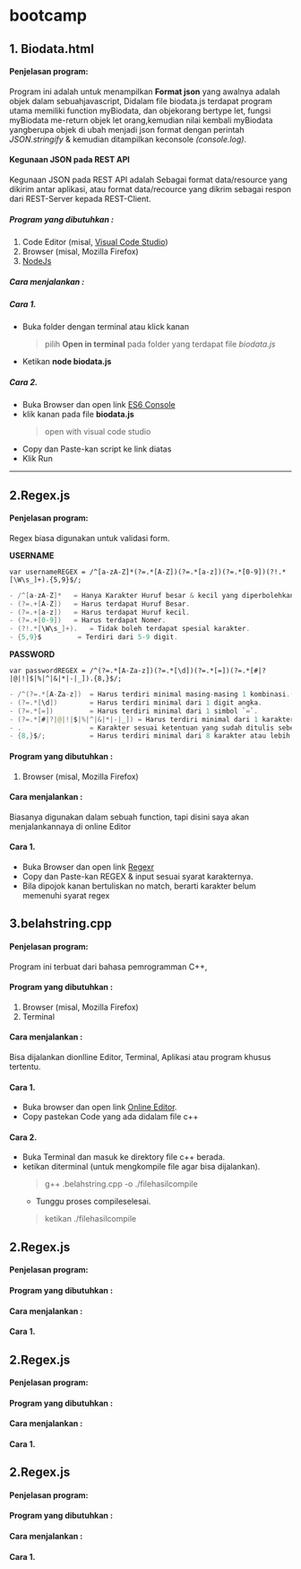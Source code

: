 # bootcamp

## 1. Biodata.html

#### Penjelasan program:
Program ini adalah untuk menampilkan **Format json** yang awalnya adalah objek dalam sebuahjavascript, Didalam file biodata.js terdapat program utama memiliki function myBiodata, dan objekorang bertype let, fungsi myBiodata me-return objek let orang,kemudian nilai kembali myBiodata yangberupa objek di ubah menjadi json format dengan perintah *JSON.stringify* & kemudian ditampilkan keconsole *(console.log)*.

#### Kegunaan JSON pada REST API
Kegunaan JSON pada REST API adalah Sebagai format data/resource yang dikirim antar aplikasi, atau format data/recource yang dikrim sebagai respon dari REST-Server kepada REST-Client.

##### Program yang dibutuhkan :
1. Code Editor (misal, [Visual Code Studio](https://code.visualstudio.com/))
2. Browser (misal, Mozilla Firefox)
3. [NodeJs](https://nodejs.org/)

##### Cara menjalankan :
##### Cara 1.
- Buka folder dengan terminal atau klick kanan 
    > pilih **Open in terminal** pada folder yang terdapat file *biodata.js*
- Ketikan **node biodata.js**

##### Cara 2.
- Buka Browser dan open link [ES6 Console](https://es6console.com/)
- klik kanan pada file **biodata.js**
    > open with visual code studio
- Copy dan Paste-kan script ke link diatas
- Klik Run

---

## 2.Regex.js

#### Penjelasan program: 
Regex biasa digunakan untuk validasi form.

**USERNAME**

`var usernameREGEX = /^[a-zA-Z]*(?=.*[A-Z])(?=.*[a-z])(?=.*[0-9])(?!.*[\W\s_]+).{5,9}$/;`
```java
- /^[a-zA-Z]*   = Hanya Karakter Huruf besar & kecil yang diperbolehkan.
- (?=.+[A-Z])   = Harus terdapat Huruf Besar.
- (?=.+[a-z])   = Harus terdapat Huruf kecil.
- (?=.+[0-9])   = Harus terdapat Nomer.
- (?!.*[\W\s_]+).   = Tidak boleh terdapat spesial karakter.
- {5,9}$         = Terdiri dari 5-9 digit.
```


**PASSWORD** 

`var passwordREGEX = /^(?=.*[A-Za-z])(?=.*[\d])(?=.*[=])(?=.*[#|?|@|!|$|%|^|&|*|-|_]).{8,}$/;`
```java
- /^(?=.*[A-Za-z])  = Harus terdiri minimal masing-masing 1 kombinasi.(huruf kecil dan besar)
- (?=.*[\d])        = Harus terdiri minimal dari 1 digit angka.
- (?=.*[=])         = Harus terdiri minimal dari 1 simbol `=`.
- (?=.*[#|?|@|!|$|%|^|&|*|-|_]) = Harus terdiri minimal dari 1 karakter karakter spesial.
- .                 = Karakter sesuai ketentuan yang sudah ditulis sebelumnya.
- {8,}$/;           = Harus terdiri minimal dari 8 karakter atau lebih.
```
    
#### Program yang dibutuhkan :
1. Browser (misal, Mozilla Firefox)

#### Cara menjalankan :
Biasanya digunakan dalam sebuah function, tapi disini saya akan menjalankannaya di online Editor

#### Cara 1. 
- Buka Browser dan open link [Regexr](https://regexr.com/)
- Copy dan Paste-kan REGEX & input sesuai syarat karakternya.
- Bila dipojok kanan bertuliskan no match, berarti karakter belum memenuhi syarat regex

## 3.belahstring.cpp
#### Penjelasan program: 
Program ini terbuat dari bahasa pemrogramman C++, 

#### Program yang dibutuhkan :
1. Browser (misal, Mozilla Firefox)
2. Terminal
#### Cara menjalankan :
Bisa dijalankan dionlline Editor, Terminal, Aplikasi atau program khusus tertentu.

#### Cara 1. 
- Buka browser dan open link [Online Editor](https://www.onlinegdb.com/).
- Copy pastekan Code yang ada didalam file c++

#### Cara 2.
- Buka Terminal dan masuk ke direktory file c++ berada.
- ketikan diterminal (untuk mengkompile file agar bisa dijalankan). 
    > g++ .belahstring.cpp -o ./filehasilcompile
    - Tunggu proses compileselesai.
    > ketikan ./filehasilcompile

## 2.Regex.js
#### Penjelasan program: 
#### Program yang dibutuhkan :
#### Cara menjalankan :
#### Cara 1. 

## 2.Regex.js
#### Penjelasan program: 
#### Program yang dibutuhkan :
#### Cara menjalankan :
#### Cara 1. 

## 2.Regex.js
#### Penjelasan program: 
#### Program yang dibutuhkan :
#### Cara menjalankan :
#### Cara 1. 